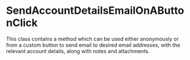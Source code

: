 # SendAccountDetailsEmailOnAButtonClick
This class contains a method which can be used either anonymously or from a custom button to send email to desired email addresses, with the relevant account details, along with notes and attachments.
